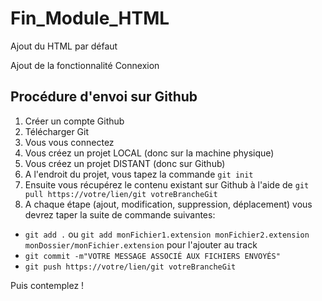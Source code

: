 # Fin_Module_HTML

Ajout du HTML par défaut

Ajout de la fonctionnalité Connexion

## Procédure d'envoi sur Github
1. Créer un compte Github
2. Télécharger Git
3. Vous vous connectez
4. Vous créez un projet LOCAL (donc sur la machine physique)
5. Vous créez un projet DISTANT (donc sur Github)
6. A l'endroit du projet, vous tapez la commande `git init`
7. Ensuite vous récupérez le contenu existant sur Github à l'aide de `git pull https://votre/lien/git votreBrancheGit`
8. A chaque étape (ajout, modification, suppression, déplacement) vous devrez taper la suite de commande suivantes:
- `git add .` ou `git add monFichier1.extension monFichier2.extension monDossier/monFichier.extension` pour l'ajouter au track
- `git commit -m"VOTRE MESSAGE ASSOCIÉ AUX FICHIERS ENVOYÉS"`
- `git push https://votre/lien/git votreBrancheGit`

Puis contemplez ! 
